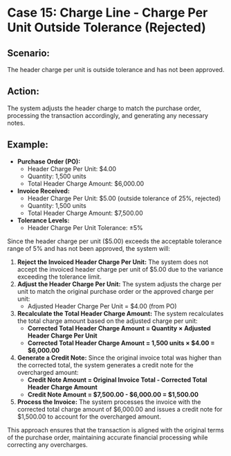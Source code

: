 # Case 15: Charge Line - Charge Per Unit Outside Tolerance (Rejected)

## Scenario:

The header charge per unit is outside tolerance and has not been approved.

## Action:

The system adjusts the header charge to match the purchase order, processing the transaction accordingly, and generating any necessary notes.

## Example:

* **Purchase Order (PO):**
  * Header Charge Per Unit: $4.00
  * Quantity: 1,500 units
  * Total Header Charge Amount: $6,000.00
* **Invoice Received:**
  * Header Charge Per Unit: $5.00 (outside tolerance of 25%, rejected)
  * Quantity: 1,500 units
  * Total Header Charge Amount: $7,500.00
* **Tolerance Levels:**
  * Header Charge Per Unit Tolerance: ±5%

Since the header charge per unit ($5.00) exceeds the acceptable tolerance range of 5% and has not been approved, the system will:

1. **Reject the Invoiced Header Charge Per Unit:** The system does not accept the invoiced header charge per unit of $5.00 due to the variance exceeding the tolerance limit.
2. **Adjust the Header Charge Per Unit:** The system adjusts the charge per unit to match the original purchase order or the approved charge per unit:
   * Adjusted Header Charge Per Unit = $4.00 (from PO)
3. **Recalculate the Total Header Charge Amount:** The system recalculates the total charge amount based on the adjusted charge per unit:
   * **Corrected Total Header Charge Amount = Quantity × Adjusted Header Charge Per Unit**
   * **Corrected Total Header Charge Amount = 1,500 units × $4.00 = $6,000.00**
4. **Generate a Credit Note:** Since the original invoice total was higher than the corrected total, the system generates a credit note for the overcharged amount:
   * **Credit Note Amount = Original Invoice Total - Corrected Total Header Charge Amount**
   * **Credit Note Amount = $7,500.00 - $6,000.00 = $1,500.00**
5. **Process the Invoice:** The system processes the invoice with the corrected total charge amount of $6,000.00 and issues a credit note for $1,500.00 to account for the overcharged amount.

This approach ensures that the transaction is aligned with the original terms of the purchase order, maintaining accurate financial processing while correcting any overcharges.
